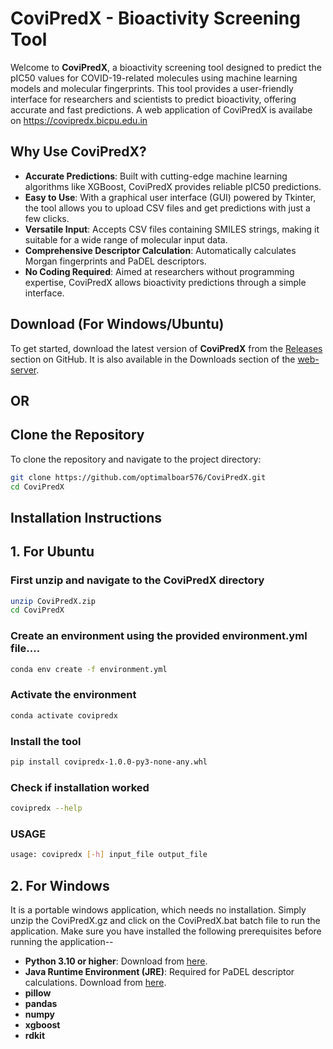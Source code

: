 # CoviPredX - Bioactivity Screening Tool

Welcome to **CoviPredX**, a bioactivity screening tool designed to predict the pIC50 values for COVID-19-related molecules using machine learning models and molecular fingerprints. This tool provides a user-friendly interface for researchers and scientists to predict bioactivity, offering accurate and fast predictions. A web application of CoviPredX is availabe on https://covipredx.bicpu.edu.in

## Why Use CoviPredX?

- **Accurate Predictions**: Built with cutting-edge machine learning algorithms like XGBoost, CoviPredX provides reliable pIC50 predictions.
- **Easy to Use**: With a graphical user interface (GUI) powered by Tkinter, the tool allows you to upload CSV files and get predictions with just a few clicks.
- **Versatile Input**: Accepts CSV files containing SMILES strings, making it suitable for a wide range of molecular input data.
- **Comprehensive Descriptor Calculation**: Automatically calculates Morgan fingerprints and PaDEL descriptors.
- **No Coding Required**: Aimed at researchers without programming expertise, CoviPredX allows bioactivity predictions through a simple interface.

## Download (For Windows/Ubuntu)

To get started, download the latest version of **CoviPredX** from the [Releases](https://github.com/optimalboar576/CoviPredX/releases) section on GitHub. It is also available in the Downloads section of the [web-server](http://covipredx.bicpu.edu.in).

## OR

## Clone the Repository

To clone the repository and navigate to the project directory:

```bash
git clone https://github.com/optimalboar576/CoviPredX.git
cd CoviPredX
```

## Installation Instructions

## 1. For Ubuntu

### First unzip and navigate to the CoviPredX directory
```bash
unzip CoviPredX.zip
cd CoviPredX
```
### Create an environment using the provided environment.yml file....
```bash
conda env create -f environment.yml
```
### Activate the environment
```bash
conda activate covipredx
```
### Install the tool
```bash
pip install covipredx-1.0.0-py3-none-any.whl
```
### Check if installation worked
```bash
covipredx --help
```
### USAGE
```bash
usage: covipredx [-h] input_file output_file
```

## 2. For Windows
It is a portable windows application, which needs no installation. Simply unzip the CoviPredX.gz and click on the CoviPredX.bat batch file to run the application. Make sure you have installed the following prerequisites before running the application--

- **Python 3.10 or higher**: Download from [here](https://www.python.org/downloads/).
- **Java Runtime Environment (JRE)**: Required for PaDEL descriptor calculations. Download from [here](https://www.oracle.com/java/technologies/javase-downloads.html).
- **pillow**
- **pandas**
- **numpy**
- **xgboost**
- **rdkit**
